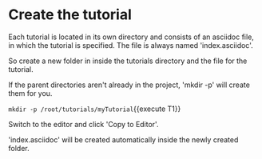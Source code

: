 # Create the tutorial

Each tutorial is located in its own directory and consists of an asciidoc file, in which the tutorial is specified. The file is always named &#39;index.asciidoc&#39;.

So create a new folder in inside the tutorials directory and the file for the tutorial.


If the parent directories aren't already in the project, 'mkdir -p' will create them for you. 

`mkdir -p /root/tutorials/myTutorial`{{execute T1}}

Switch to the editor and click 'Copy to Editor'. 

'index.asciidoc' will be created automatically inside the newly created folder.

<pre class="file" data-filename="tutorials/myTutorial/index.asciidoc">

</pre>

